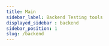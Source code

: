 ```yaml
---
title: Main
sidebar_label: Backend Testing tools
displayed_sidebar : backend
sidebar_position: 1
slug: /backend
---
```

